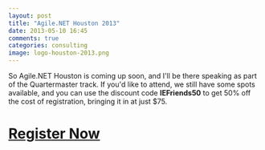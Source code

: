 ```yaml
---
layout: post
title: "Agile.NET Houston 2013"
date: 2013-05-10 16:45
comments: true
categories: consulting
image: logo-houston-2013.png
---
```


So Agile.NET Houston is coming up soon, and I'll be there speaking as part of the Quartermaster track.  If you'd like to attend, we still have some spots available, and you can use the discount code **IEFriends50** to get 50% off the cost of registration, bringing it in at just $75.

# [Register Now](http://adnhouston.eventbrite.com/?discount=IEFriends50)
